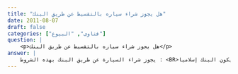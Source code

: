 ```yaml
---
title: "هل يجوز شراء سياره بالتقسيط عن طريق البنك"
date: 2011-08-07
draft: false
categories: ["فتاوى", "البيوع"]
question: |
    <p>هل يجوز شراء سياره بالتقسيط عن طريق البنك</p>
answer: |
    يجوز شراء السيارة عن طريق البنك بهذه الشروط : <BR>الشرط الأول : أن يكون البنك إسلاميا . <BR>الشرط الثاني : أن يملك السيارة . <BR>الشرط الثالث : أن لا يبيعها بيعتين في بيعة . <BR>والله أعلم .
---
```


